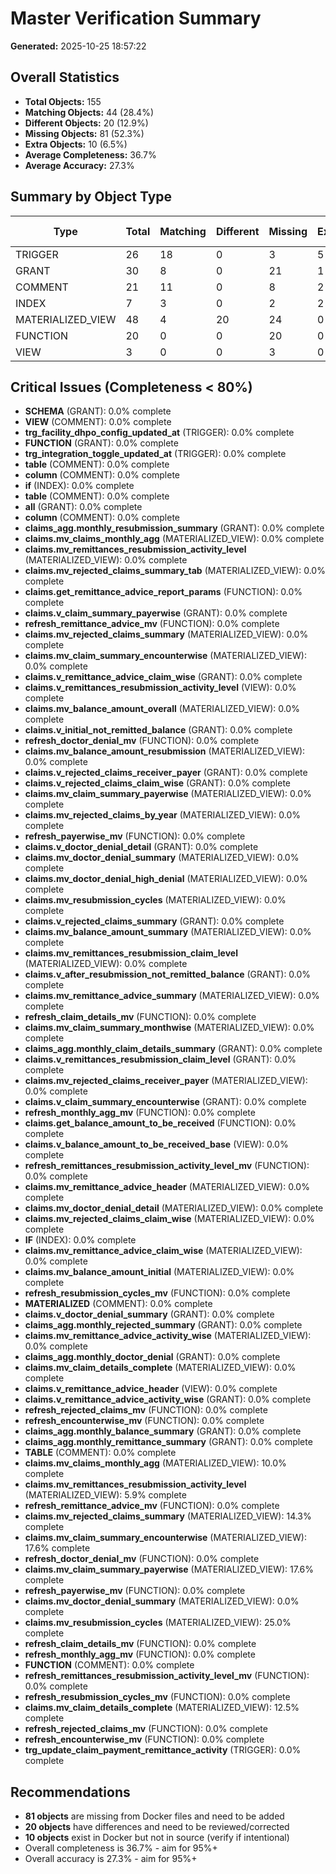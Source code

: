 # Master Verification Summary

**Generated:** 2025-10-25 18:57:22

## Overall Statistics

- **Total Objects:** 155
- **Matching Objects:** 44 (28.4%)
- **Different Objects:** 20 (12.9%)
- **Missing Objects:** 81 (52.3%)
- **Extra Objects:** 10 (6.5%)
- **Average Completeness:** 36.7%
- **Average Accuracy:** 27.3%

## Summary by Object Type

| Type | Total | Matching | Different | Missing | Extra | Avg Completeness | Avg Accuracy |
|------|-------|----------|-----------|---------|-------|------------------|-------------|
| TRIGGER | 26 | 18 | 0 | 3 | 5 | 69.2% | 69.2% |
| GRANT | 30 | 8 | 0 | 21 | 1 | 26.7% | 25.3% |
| COMMENT | 21 | 11 | 0 | 8 | 2 | 52.4% | 31.7% |
| INDEX | 7 | 3 | 0 | 2 | 2 | 42.9% | 30.5% |
| MATERIALIZED_VIEW | 48 | 4 | 20 | 24 | 0 | 35.0% | 16.5% |
| FUNCTION | 20 | 0 | 0 | 20 | 0 | 0.0% | 0.0% |
| VIEW | 3 | 0 | 0 | 3 | 0 | 0.0% | 0.0% |

## Critical Issues (Completeness < 80%)

- **SCHEMA** (GRANT): 0.0% complete
- **VIEW** (COMMENT): 0.0% complete
- **trg_facility_dhpo_config_updated_at** (TRIGGER): 0.0% complete
- **FUNCTION** (GRANT): 0.0% complete
- **trg_integration_toggle_updated_at** (TRIGGER): 0.0% complete
- **table** (COMMENT): 0.0% complete
- **column** (COMMENT): 0.0% complete
- **if** (INDEX): 0.0% complete
- **table** (COMMENT): 0.0% complete
- **all** (GRANT): 0.0% complete
- **column** (COMMENT): 0.0% complete
- **claims_agg.monthly_resubmission_summary** (GRANT): 0.0% complete
- **claims.mv_claims_monthly_agg** (MATERIALIZED_VIEW): 0.0% complete
- **claims.mv_remittances_resubmission_activity_level** (MATERIALIZED_VIEW): 0.0% complete
- **claims.mv_rejected_claims_summary_tab** (MATERIALIZED_VIEW): 0.0% complete
- **claims.get_remittance_advice_report_params** (FUNCTION): 0.0% complete
- **claims.v_claim_summary_payerwise** (GRANT): 0.0% complete
- **refresh_remittance_advice_mv** (FUNCTION): 0.0% complete
- **claims.mv_rejected_claims_summary** (MATERIALIZED_VIEW): 0.0% complete
- **claims.mv_claim_summary_encounterwise** (MATERIALIZED_VIEW): 0.0% complete
- **claims.v_remittance_advice_claim_wise** (GRANT): 0.0% complete
- **claims.v_remittances_resubmission_activity_level** (VIEW): 0.0% complete
- **claims.mv_balance_amount_overall** (MATERIALIZED_VIEW): 0.0% complete
- **claims.v_initial_not_remitted_balance** (GRANT): 0.0% complete
- **refresh_doctor_denial_mv** (FUNCTION): 0.0% complete
- **claims.mv_balance_amount_resubmission** (MATERIALIZED_VIEW): 0.0% complete
- **claims.v_rejected_claims_receiver_payer** (GRANT): 0.0% complete
- **claims.v_rejected_claims_claim_wise** (GRANT): 0.0% complete
- **claims.mv_claim_summary_payerwise** (MATERIALIZED_VIEW): 0.0% complete
- **claims.mv_rejected_claims_by_year** (MATERIALIZED_VIEW): 0.0% complete
- **refresh_payerwise_mv** (FUNCTION): 0.0% complete
- **claims.v_doctor_denial_detail** (GRANT): 0.0% complete
- **claims.mv_doctor_denial_summary** (MATERIALIZED_VIEW): 0.0% complete
- **claims.mv_doctor_denial_high_denial** (MATERIALIZED_VIEW): 0.0% complete
- **claims.mv_resubmission_cycles** (MATERIALIZED_VIEW): 0.0% complete
- **claims.v_rejected_claims_summary** (GRANT): 0.0% complete
- **claims.mv_balance_amount_summary** (MATERIALIZED_VIEW): 0.0% complete
- **claims.mv_remittances_resubmission_claim_level** (MATERIALIZED_VIEW): 0.0% complete
- **claims.v_after_resubmission_not_remitted_balance** (GRANT): 0.0% complete
- **claims.mv_remittance_advice_summary** (MATERIALIZED_VIEW): 0.0% complete
- **refresh_claim_details_mv** (FUNCTION): 0.0% complete
- **claims.mv_claim_summary_monthwise** (MATERIALIZED_VIEW): 0.0% complete
- **claims_agg.monthly_claim_details_summary** (GRANT): 0.0% complete
- **claims.v_remittances_resubmission_claim_level** (GRANT): 0.0% complete
- **claims.mv_rejected_claims_receiver_payer** (MATERIALIZED_VIEW): 0.0% complete
- **claims.v_claim_summary_encounterwise** (GRANT): 0.0% complete
- **refresh_monthly_agg_mv** (FUNCTION): 0.0% complete
- **claims.get_balance_amount_to_be_received** (FUNCTION): 0.0% complete
- **claims.v_balance_amount_to_be_received_base** (VIEW): 0.0% complete
- **refresh_remittances_resubmission_activity_level_mv** (FUNCTION): 0.0% complete
- **claims.mv_remittance_advice_header** (MATERIALIZED_VIEW): 0.0% complete
- **claims.mv_doctor_denial_detail** (MATERIALIZED_VIEW): 0.0% complete
- **claims.mv_rejected_claims_claim_wise** (MATERIALIZED_VIEW): 0.0% complete
- **IF** (INDEX): 0.0% complete
- **claims.mv_remittance_advice_claim_wise** (MATERIALIZED_VIEW): 0.0% complete
- **claims.mv_balance_amount_initial** (MATERIALIZED_VIEW): 0.0% complete
- **refresh_resubmission_cycles_mv** (FUNCTION): 0.0% complete
- **MATERIALIZED** (COMMENT): 0.0% complete
- **claims.v_doctor_denial_summary** (GRANT): 0.0% complete
- **claims_agg.monthly_rejected_summary** (GRANT): 0.0% complete
- **claims.mv_remittance_advice_activity_wise** (MATERIALIZED_VIEW): 0.0% complete
- **claims_agg.monthly_doctor_denial** (GRANT): 0.0% complete
- **claims.mv_claim_details_complete** (MATERIALIZED_VIEW): 0.0% complete
- **claims.v_remittance_advice_header** (VIEW): 0.0% complete
- **claims.v_remittance_advice_activity_wise** (GRANT): 0.0% complete
- **refresh_rejected_claims_mv** (FUNCTION): 0.0% complete
- **refresh_encounterwise_mv** (FUNCTION): 0.0% complete
- **claims_agg.monthly_balance_summary** (GRANT): 0.0% complete
- **claims_agg.monthly_remittance_summary** (GRANT): 0.0% complete
- **TABLE** (COMMENT): 0.0% complete
- **claims.mv_claims_monthly_agg** (MATERIALIZED_VIEW): 10.0% complete
- **claims.mv_remittances_resubmission_activity_level** (MATERIALIZED_VIEW): 5.9% complete
- **refresh_remittance_advice_mv** (FUNCTION): 0.0% complete
- **claims.mv_rejected_claims_summary** (MATERIALIZED_VIEW): 14.3% complete
- **claims.mv_claim_summary_encounterwise** (MATERIALIZED_VIEW): 17.6% complete
- **refresh_doctor_denial_mv** (FUNCTION): 0.0% complete
- **claims.mv_claim_summary_payerwise** (MATERIALIZED_VIEW): 17.6% complete
- **refresh_payerwise_mv** (FUNCTION): 0.0% complete
- **claims.mv_doctor_denial_summary** (MATERIALIZED_VIEW): 0.0% complete
- **claims.mv_resubmission_cycles** (MATERIALIZED_VIEW): 25.0% complete
- **refresh_claim_details_mv** (FUNCTION): 0.0% complete
- **refresh_monthly_agg_mv** (FUNCTION): 0.0% complete
- **FUNCTION** (COMMENT): 0.0% complete
- **refresh_remittances_resubmission_activity_level_mv** (FUNCTION): 0.0% complete
- **refresh_resubmission_cycles_mv** (FUNCTION): 0.0% complete
- **claims.mv_claim_details_complete** (MATERIALIZED_VIEW): 12.5% complete
- **refresh_rejected_claims_mv** (FUNCTION): 0.0% complete
- **refresh_encounterwise_mv** (FUNCTION): 0.0% complete
- **trg_update_claim_payment_remittance_activity** (TRIGGER): 0.0% complete

## Recommendations

- **81 objects** are missing from Docker files and need to be added
- **20 objects** have differences and need to be reviewed/corrected
- **10 objects** exist in Docker but not in source (verify if intentional)
- Overall completeness is 36.7% - aim for 95%+
- Overall accuracy is 27.3% - aim for 95%+
